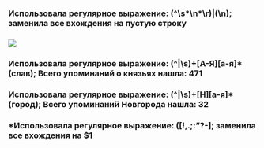 ### Использовала регулярное выражение: (^\s*\n*\r)|(\n); заменила все вхождения на пустую строку
### ![](hw9/замена1.png)
### Использовала регулярное выражение: (^|\s)+[А-Я][а-я]*(слав); Всего упоминаний о князьях нашла: 471
### Использовала регулярное выражение: (^|\s)+[Н][а-я]*(город); Всего упоминаний Новгорода нашла: 32
### *Использовала регулярное выражение: ([!,.;:”?-]; заменила все вхождения на $1
